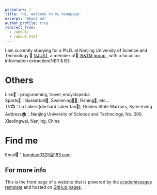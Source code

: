 ```yaml
---
permalink: /
title: "Hi, Welcome to my homepage"
excerpt: "About me"
author_profile: true
redirect_from: 
  - /about/
  - /about.html
---
```

 I am currently studying for a Ph.D. at Nanjing University of Science and Technology 🏢 [NJUST](https://www.njust.edu.cn/), a member of📖 [IR&TM group](https://chengzhizhang.github.io) , with a focus on information extraction(NER & IE);


Others
======
Like👋：programming, travel, encyclopedia<br />
Sports💪：Basketball🏀,  Swimming🏊‍♂️,  Fishing🎣, etc...<br />
TV📺：La Lakers(die hard Laker fan💜),  Golden State Warriors, Kyrie Irving <br />
Address🏠：Nanjing University of Science and Technology, No. 200, Xiaolingwei, Nanjing, China<br />

Find me
======
Email📧：tongbao0325@163.com

For more info
------
This is the front page of a website that is powered by the [academicpages template](https://github.com/academicpages/academicpages.github.io) and hosted on  [GitHub pages](https://pages.github.com).

